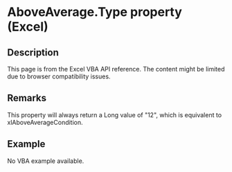 # AboveAverage.Type property (Excel)

## Description
This page is from the Excel VBA API reference. The content might be limited due to browser compatibility issues.

## Remarks
This property will always return a Long value of "12", which is equivalent to xlAboveAverageCondition.

## Example
No VBA example available.

